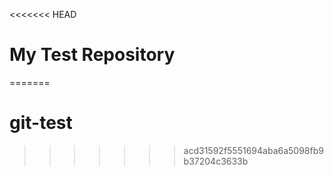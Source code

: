 <<<<<<< HEAD
# My Test Repository
=======
# git-test
>>>>>>> acd31592f5551694aba6a5098fb9b37204c3633b
